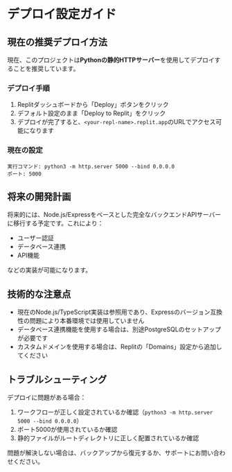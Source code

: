 # デプロイ設定ガイド

## 現在の推奨デプロイ方法

現在、このプロジェクトは**Pythonの静的HTTPサーバー**を使用してデプロイすることを推奨しています。

### デプロイ手順

1. Replitダッシュボードから「Deploy」ボタンをクリック
2. デフォルト設定のまま「Deploy to Replit」をクリック
3. デプロイが完了すると、`<your-repl-name>.replit.app`のURLでアクセス可能になります

### 現在の設定

```
実行コマンド: python3 -m http.server 5000 --bind 0.0.0.0
ポート: 5000
```

## 将来の開発計画

将来的には、Node.js/Expressをベースとした完全なバックエンドAPIサーバーに移行する予定です。これにより：

- ユーザー認証
- データベース連携
- API機能

などの実装が可能になります。

## 技術的な注意点

- 現在のNode.js/TypeScript実装は参照用であり、Expressのバージョン互換性の問題により本番環境では使用していません
- データベース連携機能を使用する場合は、別途PostgreSQLのセットアップが必要です
- カスタムドメインを使用する場合は、Replitの「Domains」設定から追加してください

## トラブルシューティング

デプロイに問題がある場合：

1. ワークフローが正しく設定されているか確認（`python3 -m http.server 5000 --bind 0.0.0.0`）
2. ポート5000が使用されているか確認
3. 静的ファイルがルートディレクトリに正しく配置されているか確認

問題が解決しない場合は、バックアップから復元するか、サポートにお問い合わせください。
